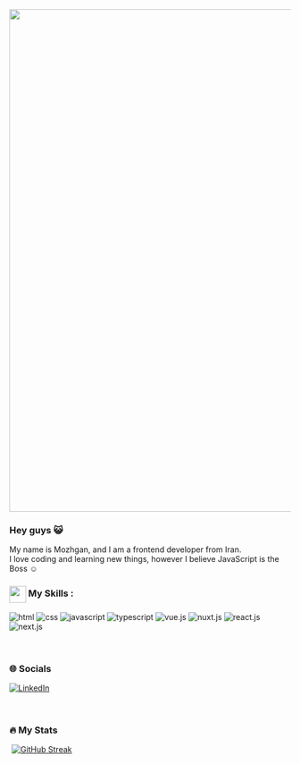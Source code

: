 <img src="https://user-images.githubusercontent.com/74038190/213910845-af37a709-8995-40d6-be59-724526e3c3d7.gif" width="900">

### Hey guys :smiley_cat:

My name is Mozhgan, and I am a frontend developer from Iran.
<br>
I love coding and learning new things, however I believe JavaScript is the Boss :relaxed:

### <img align="center" src="https://user-images.githubusercontent.com/74038190/212284087-bbe7e430-757e-4901-90bf-4cd2ce3e1852.gif" width="30"> My Skills :
<div id="badges">
  <img src="https://img.shields.io/badge/HTML-FF5722?style=for-the-badge&logo=HTML5&logoColor=white" alt="html"/>
  <img src="https://img.shields.io/badge/CSS-blue?style=for-the-badge&logo=CSS3&logoColor=white" alt="css"/>
  <img src="https://img.shields.io/badge/javascript-3a464b?style=for-the-badge&logo=javascript&logoColor=yellow" alt="javascript"/>
  <img src="https://img.shields.io/badge/typescript-0747a6?style=for-the-badge&logo=typescript&logoColor=white" alt="typescript"/>
  <img src="https://img.shields.io/badge/vuejs-2EC866?style=for-the-badge&logo=vue.js&logoColor=white" alt="vue.js"/>
  <img src="https://img.shields.io/badge/nuxtjs-2EC866?style=for-the-badge&logo=nuxt.js&logoColor=white" alt="nuxt.js"/>
  <img src="https://img.shields.io/badge/reactjs-2EC866?style=for-the-badge&logo=react.js&logoColor=white&color=#58C4DC" alt="react.js"/>
  <img src="https://img.shields.io/badge/nextjs-2EC866?style=for-the-badge&logo=next.js&logoColor=white&color=#000000" alt="next.js"/>
</div>
<br></br>

### :globe_with_meridians: Socials

<div id="badges">
   <a href="https://www.linkedin.com/in/mozhgan-kabki-192335179?utm_source=share&utm_campaign=share_via&utm_content=profile&utm_medium=android_app">
    <img src="https://img.shields.io/badge/LinkedIn-0747a6?style=for-the-badge&logo=linkedin&logoColor=white" alt="LinkedIn"/>
   </a>
</div>
<br></br>

### :fire: My Stats

<img src="https://komarev.com/ghpvc/?username=mozhgan-k&style=flat-square&color=B31312" alt=""/>
<a href="https://git.io/streak-stats"><img src="https://github-readme-streak-stats.herokuapp.com?user=mozhgan-k&theme=dark&card_width=900" alt="GitHub Streak" /></a>
